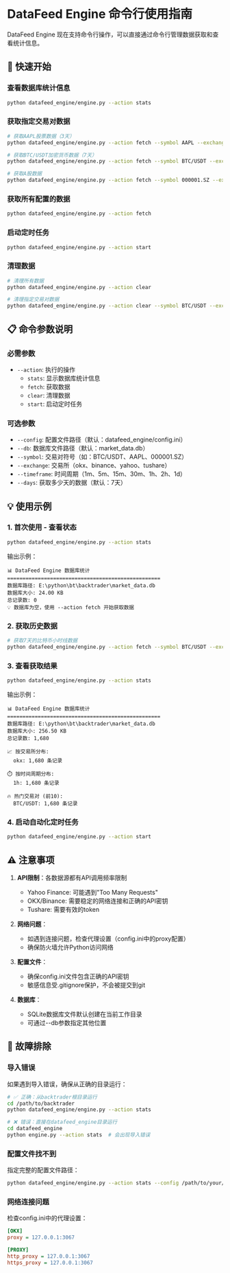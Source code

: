 # DataFeed Engine 命令行使用指南

DataFeed Engine 现在支持命令行操作，可以直接通过命令行管理数据获取和查看统计信息。

## 🚀 快速开始

### 查看数据库统计信息
```bash
python datafeed_engine/engine.py --action stats
```

### 获取指定交易对数据
```bash
# 获取AAPL股票数据（3天）
python datafeed_engine/engine.py --action fetch --symbol AAPL --exchange yahoo --timeframe 1d --days 3

# 获取BTC/USDT加密货币数据（7天）
python datafeed_engine/engine.py --action fetch --symbol BTC/USDT --exchange okx --timeframe 1h --days 7

# 获取A股数据
python datafeed_engine/engine.py --action fetch --symbol 000001.SZ --exchange tushare --timeframe 1d --days 30
```

### 获取所有配置的数据
```bash
python datafeed_engine/engine.py --action fetch
```

### 启动定时任务
```bash
python datafeed_engine/engine.py --action start
```

### 清理数据
```bash
# 清理所有数据
python datafeed_engine/engine.py --action clear

# 清理指定交易对数据
python datafeed_engine/engine.py --action clear --symbol BTC/USDT --exchange okx --timeframe 1h
```

## 📋 命令参数说明

### 必需参数
- `--action`: 执行的操作
  - `stats`: 显示数据库统计信息
  - `fetch`: 获取数据
  - `clear`: 清理数据  
  - `start`: 启动定时任务

### 可选参数
- `--config`: 配置文件路径（默认：datafeed_engine/config.ini）
- `--db`: 数据库文件路径（默认：market_data.db）
- `--symbol`: 交易对符号（如：BTC/USDT、AAPL、000001.SZ）
- `--exchange`: 交易所（okx、binance、yahoo、tushare）
- `--timeframe`: 时间周期（1m、5m、15m、30m、1h、2h、1d）
- `--days`: 获取多少天的数据（默认：7天）

## 💡 使用示例

### 1. 首次使用 - 查看状态
```bash
python datafeed_engine/engine.py --action stats
```
输出示例：
```
📊 DataFeed Engine 数据库统计
==================================================
数据库路径: E:\python\bt\backtrader\market_data.db
数据库大小: 24.00 KB
总记录数: 0
💡 数据库为空，使用 --action fetch 开始获取数据
```

### 2. 获取历史数据
```bash
# 获取7天的比特币小时线数据
python datafeed_engine/engine.py --action fetch --symbol BTC/USDT --exchange okx --timeframe 1h --days 7
```

### 3. 查看获取结果
```bash
python datafeed_engine/engine.py --action stats
```
输出示例：
```
📊 DataFeed Engine 数据库统计
==================================================
数据库路径: E:\python\bt\backtrader\market_data.db
数据库大小: 256.50 KB
总记录数: 1,680

📈 按交易所分布:
  okx: 1,680 条记录

⏱️ 按时间周期分布:
  1h: 1,680 条记录

🔥 热门交易对 (前10):
  BTC/USDT: 1,680 条记录
```

### 4. 启动自动化定时任务
```bash
python datafeed_engine/engine.py --action start
```

## ⚠️ 注意事项

1. **API限制**：各数据源都有API调用频率限制
   - Yahoo Finance: 可能遇到"Too Many Requests"
   - OKX/Binance: 需要稳定的网络连接和正确的API密钥
   - Tushare: 需要有效的token

2. **网络问题**：
   - 如遇到连接问题，检查代理设置（config.ini中的proxy配置）
   - 确保防火墙允许Python访问网络

3. **配置文件**：
   - 确保config.ini文件包含正确的API密钥
   - 敏感信息受.gitignore保护，不会被提交到git

4. **数据库**：
   - SQLite数据库文件默认创建在当前工作目录
   - 可通过--db参数指定其他位置

## 🔧 故障排除

### 导入错误
如果遇到导入错误，确保从正确的目录运行：
```bash
# ✅ 正确：从backtrader根目录运行
cd /path/to/backtrader
python datafeed_engine/engine.py --action stats

# ❌ 错误：直接在datafeed_engine目录运行
cd datafeed_engine
python engine.py --action stats  # 会出现导入错误
```

### 配置文件找不到
指定完整的配置文件路径：
```bash
python datafeed_engine/engine.py --action stats --config /path/to/your/config.ini
```

### 网络连接问题
检查config.ini中的代理设置：
```ini
[OKX]
proxy = 127.0.0.1:3067

[PROXY]
http_proxy = 127.0.0.1:3067
https_proxy = 127.0.0.1:3067
```
